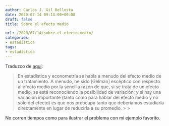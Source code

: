 ```yaml
---
author: Carlos J. Gil Bellosta
date: 2020-07-14 09:13:00+00:00
draft: false
title: Sobre el efecto medio

url: /2020/07/14/sobre-el-efecto-medio/
categories:
- estadística
tags:
- estadística
---
```





Traduzco de [aquí](https://statmodeling.stat.columbia.edu/2020/06/30/understanding-the-average-treatment-effect-number/):







<blockquote>En estadística y econometría se habla a menudo del efecto medio de un tratamiento. A menudo, he sido [Gelman] escéptico con respecto al efecto medio por la sencilla razón de que, si se trata de un efecto medio, se está reconociendo la posibilidad de variación; y si hay una variación importante (tanto como para hablar del efecto medio y  no solo del efecto) es que nos preocupa tanto que deberíamos estudiarla directamente en lugar de reducirla a su promedio.
>
> </blockquote>







No corren tiempos como para ilustrar el problema con mi ejemplo favorito.



